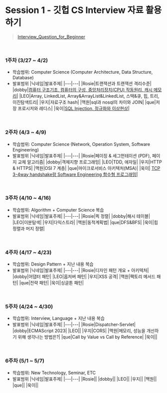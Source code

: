 # Session 1 - 깃헙 CS Interview 자료 활용하기

> [Interview_Question_for_Beginner](https://github.com/gyoogle/tech-interview-for-developer)

</br>

### 1주차 (3/27 ~ 4/2)

- 학습범위: Computer Science (Computer Architecture, Data Structure, Database)
- 발표범위
  |닉네임|발표주제|
  |---|---|
  |Rosie|트랜잭션과 트랜잭션 격리수준|
  |dobby|[컴퓨터 구조기초, 컴퓨터의 구성, 중앙처리장치(CPU) 작동원리, 캐시 메모리](https://brief-soldier-d3b.notion.site/fb8958a04a7c4f75b5fe2908babbea01)|
  |LEO|Array, LinkedList, Array&ArrayList&LinkedList, 스택&큐, 힙, 트리, 이진탐색트리|
  |우지|자료구조 hash|
  |맥원|sql과 nosql의 차이와 JOIN|
  |que|저장 프로시저와 레디스|
  |욱이|[SQL Injection, 정규화와 이상현상](https://github.com/saramdle/CS_Study/tree/main/Session1/Week1/kangukii/Database)|

</br>

### 2주차 (4/3 ~ 4/9)

- 학습범위: Computer Science (Network, Operation System, Software Engineering)
- 발표범위
  |닉네임|발표주제|
  |---|---|
  |Rosie|페이징 & 세그먼테이션 (PDF), 페이지 교체 알고리즘|
  |dobby|객체지향 프로그래밍|
  |LEO|TDD, 애자일|
  |우지|HTTP & HTTPS|
  |맥원|OSI 7 계층|
  |que|마이크로서비스 아키텍처(MSA)|
  |욱이| [TCP 3-4way handshake랑 Software Engineering 함수형 프로그래밍](https://github.com/saramdle/CS_Study/tree/main/Session1/Week2/kangukii)|

</br>
 
### 3주차 (4/10 ~ 4/16)
+ 학습범위: Algorithm + Computer Science 복습
+ 발표범위
  |닉네임|발표주제|
  |---|---|
  |Rosie|퀵 정렬|
  |dobby|해시 테이블|
  |LEO|이분탐색|
  |우지|다익스트라|
  |맥원|동적계획법|
  |que|DFS&BFS|
  |욱이|힙 정렬과 머지 정렬|
 
</br>
 
### 4주차 (4/17 ~ 4/23)
+ 학습범위: Design Pattern + 지난 내용 복습
+ 발표범위
  |닉네임|발표주제|
  |---|---|
  |Rosie|디자인 패턴 개요 + 아키텍처|
  |dobby|어댑터 패턴|
  |LEO|옵저버 패턴|
  |우지|XSS 공격|
  |맥원|팩토리 메서드 패턴|
  |que|전략 패턴|
  |욱이|싱글톤 패턴|
 
</br>
 
### 5주차 (4/24 ~ 4/30)
+ 학습범위: Interview, Language + 지난 내용 복습
+ 발표범위
  |닉네임|발표주제|
  |---|---|
  |Rosie|Dispatcher-Servlet|
  |dobby|ECMAScript 2023|
  |LEO||
  |우지|CORS|
  |맥원|메모리, 성능을 개선하기 위해 생각나는 방법은?|
  |que|Call by Value vs Call by Reference|
  |욱이||
  
</br>

### 6주차 (5/1 ~ 5/7)

- 학습범위: New Technology, Seminar, ETC
- 발표범위
  |닉네임|발표주제|
  |---|---|
  |Rosie||
  |dobby||
  |LEO||
  |우지||
  |맥원||
  |que||
  |욱이||
